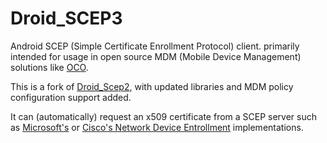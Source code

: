# Droid_SCEP3

Android SCEP (Simple Certificate Enrollment Protocol) client. primarily intended for usage in open source MDM (Mobile Device Management) solutions like [OCO](https://github.com/schorschii/oco-server).

This is a fork of [Droid_Scep2](https://github.com/gjyoung1974/Droid_Scep2), with updated libraries and MDM policy configuration support added.

It can (automatically) request an x509 certificate from a SCEP server such as [Microsoft's](http://social.technet.microsoft.com/wiki/contents/articles/9063.network-device-enrollment-service-ndes-in-active-directory-certificate-services-ad-cs.aspx) or [Cisco's Network Device Entrollment](http://www.cisco.com/c/en/us/support/docs/security-vpn/public-key-infrastructure-pki/116167-technote-scep-00.html) implementations.
